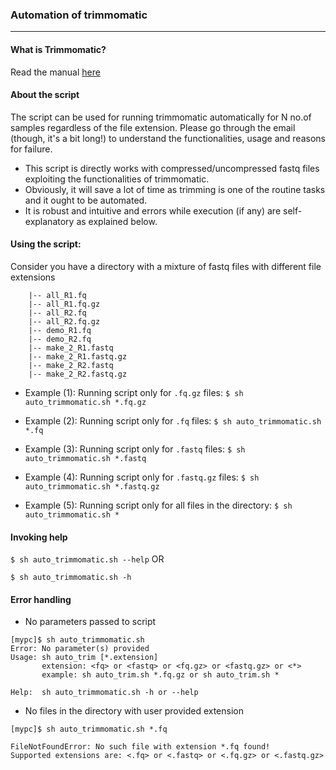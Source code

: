 ### Automation of trimmomatic

---

#### What is Trimmomatic?
Read the manual [here](http://www.usadellab.org/cms/?page=trimmomatic)

#### About the script

The script can be used for running trimmomatic automatically for N no.of samples regardless of the file extension. Please go through the email (though, it's a bit long!) to understand the functionalities, usage and reasons for failure.

- This script is directly works with compressed/uncompressed fastq files exploiting the functionalities of trimmomatic.
- Obviously, it will save a lot of time as trimming is one of the routine tasks and it ought to be automated.
- It is robust and intuitive and errors while execution (if any) are self-explanatory as explained below.

#### Using the script:

Consider you have a directory with a mixture of fastq files with different file extensions

```
    |-- all_R1.fq
    |-- all_R1.fq.gz
    |-- all_R2.fq
    |-- all_R2.fq.gz
    |-- demo_R1.fq
    |-- demo_R2.fq
    |-- make_2_R1.fastq
    |-- make_2_R1.fastq.gz
    |-- make_2_R2.fastq
    |-- make_2_R2.fastq.gz
```

- Example (1):  Running script only for `.fq.gz` files:
`$ sh auto_trimmomatic.sh *.fq.gz`

- Example (2):  Running script only for `.fq` files:
`$ sh auto_trimmomatic.sh *.fq`

- Example (3):  Running script only for `.fastq` files:
`$ sh auto_trimmomatic.sh *.fastq`

- Example (4):  Running script only for `.fastq.gz` files:
`$ sh auto_trimmomatic.sh *.fastq.gz`

- Example (5):  Running script only for all files in the directory:
`$ sh auto_trimmomatic.sh *`

#### Invoking help

`$ sh auto_trimmomatic.sh --help` OR

`$ sh auto_trimmomatic.sh -h`

#### Error handling

- No parameters passed to script
```
[mypc]$ sh auto_trimmomatic.sh 
Error: No parameter(s) provided
Usage: sh auto_trim [*.extension]
       extension: <fq> or <fastq> or <fq.gz> or <fastq.gz> or <*>
       example: sh auto_trim.sh *.fq.gz or sh auto_trim.sh *
 
Help:  sh auto_trimmomatic.sh -h or --help
```

- No files in the directory with user provided extension
```
[mypc]$ sh auto_trimmomatic.sh *.fq

FileNotFoundError: No such file with extension *.fq found!
Supported extensions are: <.fq> or <.fastq> or <.fq.gz> or <.fastq.gz>
```

